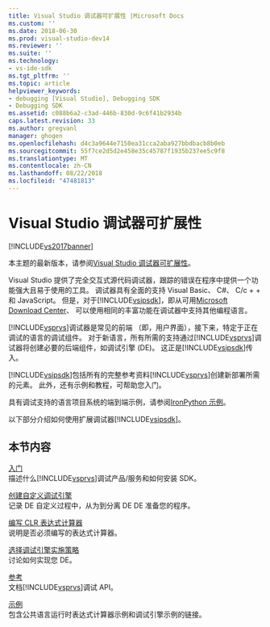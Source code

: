 ```yaml
---
title: Visual Studio 调试器可扩展性 |Microsoft Docs
ms.custom: ''
ms.date: 2018-06-30
ms.prod: visual-studio-dev14
ms.reviewer: ''
ms.suite: ''
ms.technology:
- vs-ide-sdk
ms.tgt_pltfrm: ''
ms.topic: article
helpviewer_keywords:
- debugging [Visual Studio], Debugging SDK
- Debugging SDK
ms.assetid: c088b6a2-c3ad-446b-830d-9c6f41b2934b
caps.latest.revision: 33
ms.author: gregvanl
manager: ghogen
ms.openlocfilehash: d4c3a9644e7150ea31cca2aba927bbdbacb8b0eb
ms.sourcegitcommit: 55f7ce2d5d2e458e35c45787f1935b237ee5c9f8
ms.translationtype: MT
ms.contentlocale: zh-CN
ms.lasthandoff: 08/22/2018
ms.locfileid: "47481813"
---
```

# <a name="visual-studio-debugger-extensibility"></a>Visual Studio 调试器可扩展性
[!INCLUDE[vs2017banner](../../includes/vs2017banner.md)]

本主题的最新版本，请参阅[Visual Studio 调试器可扩展性](https://docs.microsoft.com/visualstudio/extensibility/debugger/visual-studio-debugger-extensibility)。  
  
Visual Studio 提供了完全交互式源代码调试器，跟踪的错误在程序中提供一个功能强大且易于使用的工具。 调试器具有全面的支持 Visual Basic、 C#、 C/c + + 和 JavaScript。 但是，对于[!INCLUDE[vsipsdk](../../includes/vsipsdk-md.md)]，即从可用[Microsoft Download Center](http://go.microsoft.com/fwlink/?LinkId=214453)、 可以使用相同的丰富功能在调试器中支持其他编程语言。  
  
 [!INCLUDE[vsprvs](../../includes/vsprvs-md.md)]调试器是常见的前端 （即，用户界面），接下来，特定于正在调试的语言的调试组件。 对于新语言，所有所需的支持通过[!INCLUDE[vsprvs](../../includes/vsprvs-md.md)]调试器将创建必要的后端组件，如调试引擎 (DE)。 这正是[!INCLUDE[vsipsdk](../../includes/vsipsdk-md.md)]传入。  
  
 [!INCLUDE[vsipsdk](../../includes/vsipsdk-md.md)]包括所有的完整参考资料[!INCLUDE[vsprvs](../../includes/vsprvs-md.md)]创建新部署所需的元素。 此外，还有示例和教程，可帮助您入门。  
  
 具有调试支持的语言项目系统的端到端示例，请参阅[IronPython 示例](http://msdn.microsoft.com/en-us/4c41695c-12c1-4670-b43b-d8d84c9e4089)。  
  
 以下部分介绍如何使用扩展调试器[!INCLUDE[vsipsdk](../../includes/vsipsdk-md.md)]。  
  
## <a name="in-this-section"></a>本节内容  
 [入门](../../extensibility/debugger/getting-started-with-debugger-extensibility.md)  
 描述什么[!INCLUDE[vsprvs](../../includes/vsprvs-md.md)]调试产品/服务和如何安装 SDK。  
  
 [创建自定义调试引擎](../../extensibility/debugger/creating-a-custom-debug-engine.md)  
 记录 DE 自定义过程中，从为到分离 DE DE 准备您的程序。  
  
 [编写 CLR 表达式计算器](../../extensibility/debugger/writing-a-common-language-runtime-expression-evaluator.md)  
 说明是否必须编写的表达式计算器。  
  
 [选择调试引擎实施策略](../../extensibility/debugger/choosing-a-debug-engine-implementation-strategy.md)  
 讨论如何实现您 DE。  
  
 [参考](../../extensibility/debugger/reference/reference-visual-studio-debugging-apis.md)  
 文档[!INCLUDE[vsprvs](../../includes/vsprvs-md.md)]调试 API。  
  
 [示例](../../extensibility/debugger/visual-studio-debugging-samples.md)  
 包含公共语言运行时表达式计算器示例和调试引擎示例的链接。

